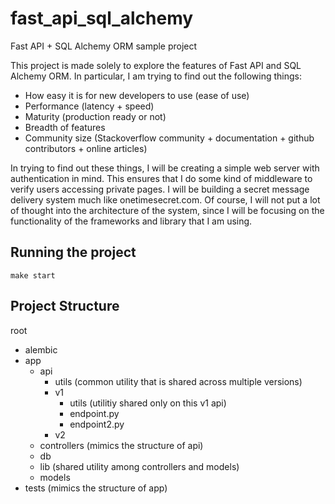 # fast_api_sql_alchemy
Fast API + SQL Alchemy ORM sample project

This project is made solely to explore the features of Fast API and SQL Alchemy ORM. In particular, I am trying to find out the following things:

- How easy it is for new developers to use (ease of use)
- Performance (latency + speed)
- Maturity (production ready or not)
- Breadth of features
- Community size (Stackoverflow community + documentation + github contributors + online articles)

In trying to find out these things, I will be creating a simple web server with authentication in mind. This ensures that I do some kind of middleware to verify users accessing private pages. I will be building a secret message delivery system much like onetimesecret.com. Of course, I will not put a lot of thought into the architecture of the system, since I will be focusing on the functionality of the frameworks and library that I am using.

## Running the project

```
make start
```

## Project Structure

root
  - alembic
  - app
    - api
      - utils (common utility that is shared across multiple versions)
      - v1
        - utils (utilitiy shared only on this v1 api)
        - endpoint.py
        - endpoint2.py
      - v2
    - controllers (mimics the structure of api)
    - db
    - lib (shared utility among controllers and models)
    - models
  - tests (mimics the structure of app)
